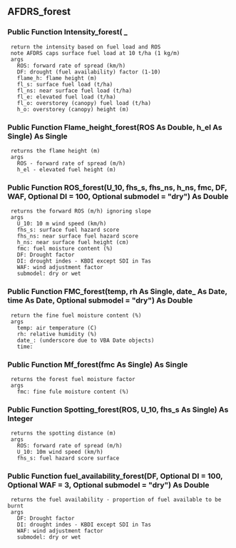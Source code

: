 ## AFDRS_forest

### Public Function Intensity_forest( _
     return the intensity based on fuel load and ROS
     note AFDRS caps surface fuel load at 10 t/ha (1 kg/m)
     args
       ROS: forward rate of spread (km/h)
       DF: drought (fuel availability) factor (1-10)
       flame_h: flame height (m)
       fl_s: surface fuel load (t/ha)
       fl_ns: near surface fuel load (t/ha)
       fl_e: elevated fuel load (t/ha)
       fl_o: overstorey (canopy) fuel load (t/ha)
       h_o: overstorey (canopy) height (m)

### Public Function Flame_height_forest(ROS As Double, h_el As Single) As Single
     returns the flame height (m)
     args
       ROS - forward rate of spread (m/h)
       h_el - elevated fuel height (m)

### Public Function ROS_forest(U_10, fhs_s, fhs_ns, h_ns, fmc, DF, WAF, Optional DI = 100, Optional submodel = "dry") As Double
     returns the forward ROS (m/h) ignoring slope
     args
       U_10: 10 m wind speed (km/h)
       fhs_s: surface fuel hazard score
       fhs_ns: near surface fuel hazard score
       h_ns: near surface fuel height (cm)
       fmc: fuel moisture content (%)
       DF: Drought factor
       DI: drought indes - KBDI except SDI in Tas
       WAF: wind adjustment factor
       submodel: dry or wet

### Public Function FMC_forest(temp, rh As Single, date_ As Date, time As Date, Optional submodel = "dry") As Double
     return the fine fuel moisture content (%)
     args
       temp: air temperature (C)
       rh: relative humidity (%)
       date_: (underscore due to VBA Date objects)
       time:

### Public Function Mf_forest(fmc As Single) As Single
     returns the forest fuel moisture factor
     args
       fmc: fine fule moisture content (%)

### Public Function Spotting_forest(ROS, U_10, fhs_s As Single) As Integer
     returns the spotting distance (m)
     args
       ROS: forward rate of spread (m/h)
       U_10: 10m wind speed (km/h)
       fhs_s: fuel hazard score surface

### Public Function fuel_availability_forest(DF, Optional DI = 100, Optional WAF = 3, Optional submodel = "dry") As Double
     returns the fuel availability - proportion of fuel available to be burnt
     args
       DF: Drought factor
       DI: drought indes - KBDI except SDI in Tas
       WAF: wind adjustment factor
       submodel: dry or wet
